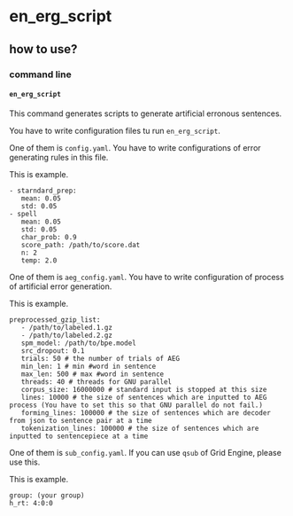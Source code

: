 # en_erg_script

## how to use?

### command line

#### `en_erg_script`

This command generates scripts to generate artificial erronous sentences.

You have to write configuration files tu run `en_erg_script`.

One of them is `config.yaml`. You have to write configurations of error generating rules in this file.

This is example.

```
- starndard_prep:
   mean: 0.05
   std: 0.05
- spell
   mean: 0.05
   std: 0.05
   char_prob: 0.9
   score_path: /path/to/score.dat
   n: 2
   temp: 2.0
```

One of them is `aeg_config.yaml`.
You have to write configuration of process of artificial error generation.

This is example.

```
preprocessed_gzip_list:
   - /path/to/labeled.1.gz
   - /path/to/labeled.2.gz
   spm_model: /path/to/bpe.model
   src_dropout: 0.1
   trials: 50 # the number of trials of AEG
   min_len: 1 # min #word in sentence
   max_len: 500 # max #word in sentence
   threads: 40 # threads for GNU parallel
   corpus_size: 16000000 # standard input is stopped at this size
   lines: 10000 # the size of sentences which are inputted to AEG process (You have to set this so that GNU parallel do not fail.)
   forming_lines: 100000 # the size of sentences which are decoder from json to sentence pair at a time
   tokenization_lines: 100000 # the size of sentences which are inputted to sentencepiece at a time
```

One of them is `sub_config.yaml`.
If you can use `qsub` of Grid Engine, please use this.

This is example.

```
group: (your group)
h_rt: 4:0:0
```

